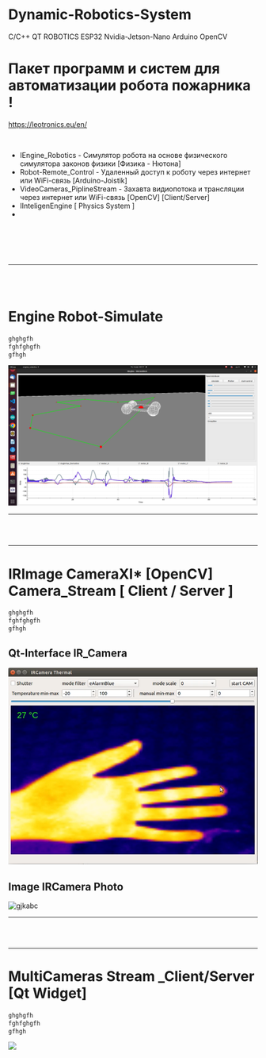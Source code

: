 # Dynamic-Robotics-System
C/C++ QT ROBOTICS ESP32 Nvidia-Jetson-Nano Arduino OpenCV 

# Пакет программ и систем для автоматизации робота пожарника !
https://leotronics.eu/en/

<br>

* IEngine_Robotics - Симулятор робота на основе физического симулятора законов физики [Физика - Нютона]
* Robot-Remote_Control - Удаленный доступ к роботу через интернет или WiFi-связь [Arduino-Joistik]
* VideoCameras_PiplineStream  - Захавта видиопотока и трансляции через интернет или WiFi-связь [OpenCV] [Client/Server]
* IInteligenEngine [ Physics System ]
* 
<br/>

<br/> <br/> 


***
<br/> <br/> 
# Engine Robot-Simulate 
```
ghghgfh
fghfghgfh
gfhgh
```

![bandicam 2020-07-31 03-50-36-209](https://github.com/werasaimon/IEngine_Robotics/blob/test/img/demo.png)

---
<br/> <br/> 
***


# IRImage CameraXI* [OpenCV] Camera_Stream [ Client / Server ] 
```
ghghgfh
fghfghgfh
gfhgh
```

## Qt-Interface IR_Camera
![gjkabc](https://github.com/werasaimon/IRCamera_OpenCV__QtWidget/blob/main/image/thermal_img.png)

## Image IRCamera Photo
![gjkabc](http://documentation.evocortex.com/libirimager2/html/household.png)
<br/>

---
<br/> <br/> 
***


# MultiCameras Stream _Client/Server [Qt Widget]

```
ghghgfh
fghfghgfh
gfhgh
```

![](https://github.com/werasaimon/DYNAMIC-RBOBOTICS-SYSTEMS/blob/main/data/img/Streming%204-Cameras.png)
